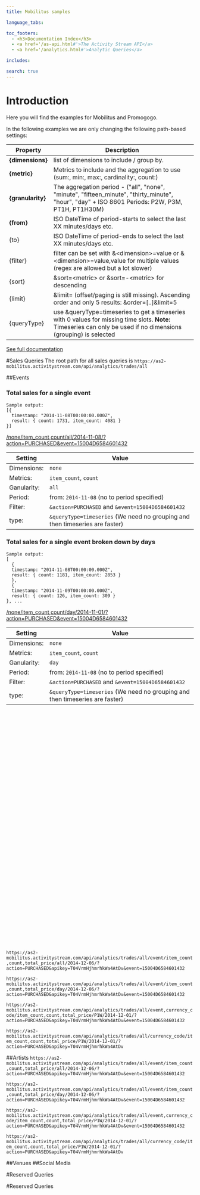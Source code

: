 ```yaml
---
title: Mobilitus samples

language_tabs:

toc_footers:
  - <h3>Documentation Index</h3>
  - <a href='/as-api.html#'>The Activity Stream API</a>
  - <a href='/analytics.html#'>Analytic Queries</a>

includes:

search: true
---
```


# Introduction
Here you will find the examples for Mobilitus and Promogogo.

In the following examples we are only changing the following path-based settings:

Property | Description
-------- | -----------
**{dimensions}** | list of dimensions to include / group by.
**{metric}** | Metrics to include and the aggregation to use  (sum:, min:, max:, cardinality:, count:)
**{granularity}** | The aggregation period - ("all", "none", "minute", "fifteen_minute", "thirty_minute", "hour", "day" + ISO 8601 Periods: P2W, P3M, PT1H, PT1H30M)
**{from}** | ISO DateTime of period-starts to select the last XX minutes/days etc.
{to} | ISO DateTime of period-ends to select the last XX minutes/days etc.
{filter} | filter can be set with &\<dimension\>=value or &\<dimension\>=value,value for multiple values (regex are allowed but a lot slower)
{sort} | &sort=\<metric\> or &sort=-\<metric\> for descending
{limit} | &limit=<count>   (offset/paging is still missing). Ascending order and only 5 results: &order=<field>[..]&limit=5
{queryType} | use &queryType=timeseries to get a timeseries with 0 values for missing time slots. **Note:** Timeseries can only be used if no dimensions (grouping) is selected

[See full documentation](/analytics.html#times-series-analytics)

#Sales Queries
The root path for all sales queries is `https://as2-mobilitus.activitystream.com/api/analytics/trades/all`

##Events

### Total sales for a single event
```shell
Sample output:
[{
  timestamp: "2014-11-08T00:00:00.000Z",
  result: { count: 1731, item_count: 4081 }
}]
```
[/none/item_count,count/all/2014-11-08/?action=PURCHASED&event=15004D6584601432](https://as2-mobilitus.activitystream.com/api/analytics/trades/all/none/item_count,count/all/2014-11-08/?action=PURCHASED&apikey=T04VrmHjhmrhkWa4AtDv&event=15004D6584601432&queryType=timeseries)

Setting | Value
-------- | -----------
Dimensions: | `none`
Metrics: | `item_count`, `count`
Ganularity: | `all`
Period: | from: `2014-11-08` (no to period specified)
Filter: | `&action=PURCHASED` and `&event=15004D6584601432`
type: | `&queryType=timeseries` (We need no grouping and then timeseries are faster)



### Total sales for a single event broken down by days
```shell
Sample output:
[
  {
  timestamp: "2014-11-08T00:00:00.000Z",
  result: { count: 1181, item_count: 2853 }
  },
  {
  timestamp: "2014-11-09T00:00:00.000Z",
  result: { count: 126, item_count: 309 }
}, ...
```
[/none/item_count,count/day/2014-11-01/?action=PURCHASED&event=15004D6584601432](https://as2-mobilitus.activitystream.com/api/analytics/trades/all/none/item_count,count/day/2014-11-01/?action=PURCHASED&apikey=T04VrmHjhmrhkWa4AtDv&event=15004D6584601432&queryType=timeseries)

Setting | Value
-------- | -----------
Dimensions: | `none`
Metrics: | `item_count`, `count`
Ganularity: | `day`
Period: | from: `2014-11-08` (no to period specified)
Filter: | `&action=PURCHASED` and `&event=15004D6584601432`
type: | `&queryType=timeseries` (We need no grouping and then timeseries are faster)


</br></br></br></br></br></br></br></br></br></br></br></br></br></br></br></br></br></br></br></br></br></br></br></br></br></br></br></br></br></br></br></br></br></br></br></br></br>


`https://as2-mobilitus.activitystream.com/api/analytics/trades/all/event/item_count,count,total_price/all/2014-12-06/?action=PURCHASED&apikey=T04VrmHjhmrhkWa4AtDv&event=15004D6584601432`

`https://as2-mobilitus.activitystream.com/api/analytics/trades/all/event/item_count,count,total_price/day/2014-12-06/?action=PURCHASED&apikey=T04VrmHjhmrhkWa4AtDv&event=15004D6584601432`

`https://as2-mobilitus.activitystream.com/api/analytics/trades/all/event,currency_code/item_count,count,total_price/P1W/2014-12-01/?action=PURCHASED&apikey=T04VrmHjhmrhkWa4AtDv&event=15004D6584601432`

`https://as2-mobilitus.activitystream.com/api/analytics/trades/all/currency_code/item_count,count,total_price/P1W/2014-12-01/?action=PURCHASED&apikey=T04VrmHjhmrhkWa4AtDv`

##Artists
`https://as2-mobilitus.activitystream.com/api/analytics/trades/all/event/item_count,count,total_price/all/2014-12-06/?action=PURCHASED&apikey=T04VrmHjhmrhkWa4AtDv&event=15004D6584601432`

`https://as2-mobilitus.activitystream.com/api/analytics/trades/all/event/item_count,count,total_price/day/2014-12-06/?action=PURCHASED&apikey=T04VrmHjhmrhkWa4AtDv&event=15004D6584601432`

`https://as2-mobilitus.activitystream.com/api/analytics/trades/all/event,currency_code/item_count,count,total_price/P1W/2014-12-01/?action=PURCHASED&apikey=T04VrmHjhmrhkWa4AtDv&event=15004D6584601432`

`https://as2-mobilitus.activitystream.com/api/analytics/trades/all/currency_code/item_count,count,total_price/P1W/2014-12-01/?action=PURCHASED&apikey=T04VrmHjhmrhkWa4AtDv`

##Venues
##Social Media

#Reserved Queries

#Reserved Queries